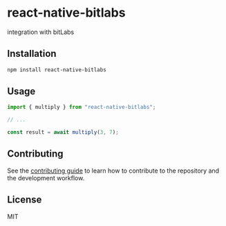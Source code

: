 # react-native-bitlabs

integration with bitLabs

## Installation

```sh
npm install react-native-bitlabs
```

## Usage

```js
import { multiply } from "react-native-bitlabs";

// ...

const result = await multiply(3, 7);
```

## Contributing

See the [contributing guide](CONTRIBUTING.md) to learn how to contribute to the repository and the development workflow.

## License

MIT
